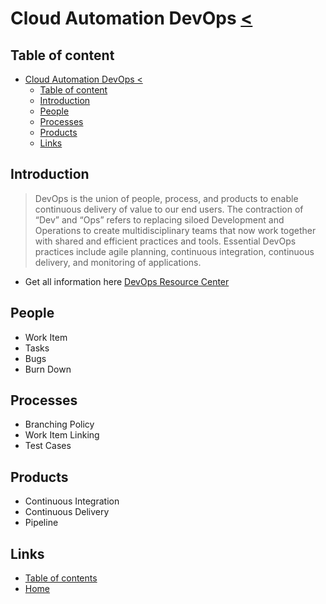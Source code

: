 # Cloud Automation DevOps [<](06_Cloud_Automation_Declarative.md)

## Table of content

- [Cloud Automation DevOps <](#cloud-automation-devops-)
    - [Table of content](#table-of-content)
    - [Introduction](#introduction)
    - [People](#people)
    - [Processes](#processes)
    - [Products](#products)
    - [Links](#links)

## Introduction

>DevOps is the union of people, process, and products to enable continuous delivery of value to our end users. The contraction of “Dev” and “Ops” refers to replacing siloed Development and Operations to create multidisciplinary teams that now work together with shared and efficient practices and tools. Essential DevOps practices include agile planning, continuous integration, continuous delivery, and monitoring of applications.

- Get all information here [DevOps Resource Center](https://docs.microsoft.com/en-us/azure/devops/learn/)

## People

- Work Item
- Tasks
- Bugs
- Burn Down

## Processes

- Branching Policy
- Work Item Linking
- Test Cases

## Products

- Continuous Integration
- Continuous Delivery
- Pipeline

## Links

- [Table of contents](README.md)
- [Home](../README.md)
